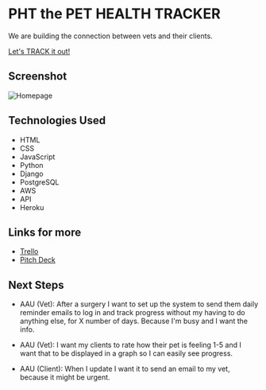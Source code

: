 # PHT the PET HEALTH TRACKER

We are building the connection between vets and their clients.

[Let's TRACK it out!](https://pethealthtracker.herokuapp.com/)


## Screenshot
![Homepage](https://github.com/haileylujah/Project-3-phtdb/blob/master/main_app/imgs/Homepage.png?raw=true)


## Technologies Used
* HTML
* CSS
* JavaScript
* Python
* Django
* PostgreSQL
* AWS
* API
* Heroku


## Links for more

* [Trello](https://trello.com/b/b7bpeX8Y/project-3)
* [Pitch Deck](https://app.pitch.com/app/presentation/07652776-e827-42f0-b57f-4c3102188732/e0716f67-ea79-42ba-b461-8beaa93fddc9)


## Next Steps
* AAU (Vet):  After a surgery I want to set up the system to send them daily reminder emails to log in and track progress without my having to do anything else, for X number of days.  Because I'm busy and I want the info.

* AAU (Vet): I want my clients to rate how their pet is feeling 1-5 and I want that to be displayed in a graph so I can easily see progress.

* AAU (Client): When I update I want it to send an email to my vet, because it might be urgent.
